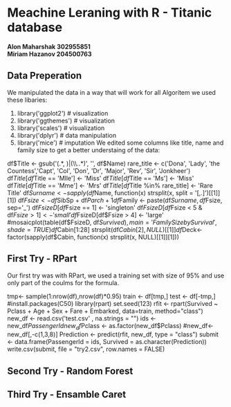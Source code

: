 # Meachine Leraning with R - Titanic database
**Alon Maharshak 302955851  
Miriam Hazanov 204500763**  

## Data Preperation
  We manipulated the data in a way that will work for all Algorítem
  we used these libaries:
  1. library('ggplot2') # visualization 
  2. library('ggthemes') # visualization
  3. library('scales') # visualization
  4. library('dplyr') # data manipulation
  5. library('mice') # imputation
  We edited some columns like title, name and family size to get a better understaing of the data:
  
df$Title <- gsub('(.*, )|(\\..*)', '', df$Name)
rare_title <- c('Dona', 'Lady', 'the Countess','Capt', 'Col', 'Don', 
                'Dr', 'Major', 'Rev', 'Sir', 'Jonkheer')
df$Title[df$Title == 'Mlle']        <- 'Miss' 
df$Title[df$Title == 'Ms']          <- 'Miss'
df$Title[df$Title == 'Mme']         <- 'Mrs' 
df$Title[df$Title %in% rare_title]  <- 'Rare Title'
df$Surname <- sapply(df$Name, function(x) strsplit(x, split = '[,.]')[[1]][1])
df$Fsize <- df$SibSp + df$Parch + 1
df$Family <- paste(df$Surname, df$Fsize, sep='_')
df$FsizeD[df$Fsize == 1] <- 'singleton'
df$FsizeD[df$Fsize < 5 & df$Fsize > 1] <- 'small'
df$FsizeD[df$Fsize > 4] <- 'large'
#mosaicplot(table(df$FsizeD, df$Survived), main='Family Size by Survival', shade=TRUE)
df$Cabin[1:28]
strsplit(df$Cabin[2], NULL)[[1]]
df$Deck<-factor(sapply(df$Cabin, function(x) strsplit(x, NULL)[[1]][1]))


## First Try - RPart
Our first try was with RPart, we used a training set with size of 95% and use only part of the coulms for the formula.

tmp<- sample(1:nrow(df),nrow(df)*0.95)
train <- df[tmp,]
test <- df[-tmp,]
#install.packages(C50)
library(rpart)
set.seed(123)
rfit <- rpart(Survived ~ Pclass + Age + Sex + Fare + Embarked,
              data=train,
              method="class")
new_df <- read.csv('test.csv' , na.strings = "")
ids <- new_df$PassengerId
new_df$Pclass <- as.factor(new_df$Pclass)
#new_df<-new_df[,-c(1,3,8)]
Prediction <- predict(rfit, new_df, type = "class")
submit <- data.frame(PassengerId = ids, Survived = as.character(Prediction))
write.csv(submit, file = "try2.csv", row.names = FALSE)


## Second Try - Random Forest

## Third Try - Ensamble Caret

